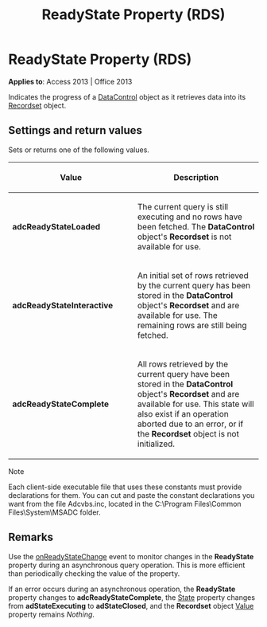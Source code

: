 ﻿---
title: ReadyState Property (RDS)
TOCTitle: ReadyState Property (RDS)
ms:assetid: e7b62205-a604-ef43-2f5d-9b51b46d2b5a
ms:mtpsurl: https://msdn.microsoft.com/library/JJ250175(v=office.15)
ms:contentKeyID: 48548412
ms.date: 09/18/2015
mtps_version: v=office.15
---

# ReadyState Property (RDS)


**Applies to**: Access 2013 | Office 2013

Indicates the progress of a [DataControl](datacontrol-object-rds.md) object as it retrieves data into its [Recordset](recordset-object-ado.md) object.

## Settings and return values

Sets or returns one of the following values.

<table>
<colgroup>
<col style="width: 50%" />
<col style="width: 50%" />
</colgroup>
<thead>
<tr class="header">
<th><p>Value</p></th>
<th><p>Description</p></th>
</tr>
</thead>
<tbody>
<tr class="odd">
<td><p><strong>adcReadyStateLoaded</strong></p></td>
<td><p>The current query is still executing and no rows have been fetched. The <strong>DataControl</strong> object's <strong>Recordset</strong> is not available for use.</p></td>
</tr>
<tr class="even">
<td><p><strong>adcReadyStateInteractive</strong></p></td>
<td><p>An initial set of rows retrieved by the current query has been stored in the <strong>DataControl</strong> object's <strong>Recordset</strong> and are available for use. The remaining rows are still being fetched.</p></td>
</tr>
<tr class="odd">
<td><p><strong>adcReadyStateComplete</strong></p></td>
<td><p>All rows retrieved by the current query have been stored in the <strong>DataControl</strong> object's <strong>Recordset</strong> and are available for use. This state will also exist if an operation aborted due to an error, or if the <strong>Recordset</strong> object is not initialized.</p></td>
</tr>
</tbody>
</table>



> [!NOTE]
> <P>Each client-side executable file that uses these constants must provide declarations for them. You can cut and paste the constant declarations you want from the file Adcvbs.inc, located in the C:\Program Files\Common Files\System\MSADC folder.</P>



## Remarks

Use the [onReadyStateChange](onreadystatechange-event-rds.md) event to monitor changes in the **ReadyState** property during an asynchronous query operation. This is more efficient than periodically checking the value of the property.

If an error occurs during an asynchronous operation, the **ReadyState** property changes to **adcReadyStateComplete**, the [State](state-property-ado.md) property changes from **adStateExecuting** to **adStateClosed**, and the **Recordset** object [Value](value-property-ado.md) property remains *Nothing*.

